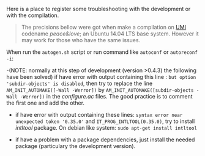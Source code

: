 Here is a place to register some troubleshooting with the development or with the compilation.

>The precisions bellow were got when make a compilation on [UMI](http://umiproject.sf.net) codename *peace&love*;
an Ubuntu 14.04 LTS base system. However it may work for those who have the same issues.

When run the `autogen.sh` script or run command like `autoconf` or `autoreconf -i`:

-(NOTE: normally at this step of development (version >0.4.3) the following have been solved) 
  if have error with output containing this line : `but option 'subdir-objects' is disabled`, 
  then try to replace the line `AM_INIT_AUTOMAKE([-Wall -Werror])` by `AM_INIT_AUTOMAKE([subdir-objects -Wall -Werror])` in the *configure.ac* files.
  The good practice is to comment the first one and add the other.

- if have error with output containing these lines: `syntax error near unexpected token '0.35.0'` and `IT_PROG_INTLTOOL(0.35.0)`,
  try to install *intltool* package.
  On debian like system: `sudo apt-get install intltool`

- if have a problem with a package dependencies, just install the needed package (particulary the development version).
